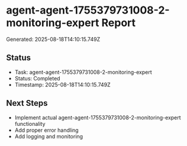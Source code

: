 # agent-agent-1755379731008-2-monitoring-expert Report

Generated: 2025-08-18T14:10:15.749Z

## Status
- Task: agent-agent-1755379731008-2-monitoring-expert
- Status: Completed
- Timestamp: 2025-08-18T14:10:15.749Z

## Next Steps
- Implement actual agent-agent-1755379731008-2-monitoring-expert functionality
- Add proper error handling
- Add logging and monitoring
